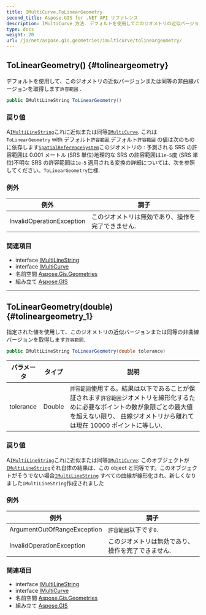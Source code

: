 ```yaml
---
title: IMultiCurve.ToLinearGeometry
second_title: Aspose.GIS for .NET API リファレンス
description: IMultiCurve 方法. デフォルトを使用してこのジオメトリの近似バージョンまたは同等の非曲線バージョンを取得します許容範囲 .
type: docs
weight: 20
url: /ja/net/aspose.gis.geometries/imulticurve/tolineargeometry/
---
```

## ToLinearGeometry() {#tolineargeometry}

デフォルトを使用して、このジオメトリの近似バージョンまたは同等の非曲線バージョンを取得します`許容範囲` .

```csharp
public IMultiLineString ToLinearGeometry()
```

### 戻り値

A[`IMultiLineString`](../../imultilinestring/)これに近似または同等[`IMultiCurve`](../). これは`ToLinearGeometry` with デフォルト`許容範囲`.デフォルト`許容範囲` の値は次のものに依存します[`SpatialReferenceSystem`](../../../aspose.gis.spatialreferencing/spatialreferencesystem/)このジオメトリの : 予測される SRS の許容範囲は 0.001 メートル (SRS 単位)地理的な SRS の許容範囲は`1e-5`度 (SRS 単位)不明な SRS の許容範囲は`1e-5` 適用される変換の詳細については、次を参照してください。`ToLinearGeometry`仕様.

### 例外

| 例外 | 調子 |
| --- | --- |
| InvalidOperationException | このジオメトリは無効であり、操作を完了できません. |

### 関連項目

* interface [IMultiLineString](../../imultilinestring/)
* interface [IMultiCurve](../)
* 名前空間 [Aspose.Gis.Geometries](../../imulticurve/)
* 組み立て [Aspose.GIS](../../../)

---

## ToLinearGeometry(double) {#tolineargeometry_1}

指定された値を使用して、このジオメトリの近似バージョンまたは同等の非曲線バージョンを取得します`許容範囲`.

```csharp
public IMultiLineString ToLinearGeometry(double tolerance)
```

| パラメータ | タイプ | 説明 |
| --- | --- | --- |
| tolerance | Double | `許容範囲`使用する。結果は以下であることが保証されます`許容範囲`ジオメトリを線形化するために必要なポイントの数が象限ごとの最大値を超えない限り、 曲線ジオメトリから離れて は現在 10000 ポイントに等しい. |

### 戻り値

A[`IMultiLineString`](../../imultilinestring/)これに近似または同等[`IMultiCurve`](../):  このオブジェクトが[`IMultiLineString`](../../imultilinestring/)それ自体の結果は、この object と同等です。このオブジェクトがそうでない場合[`IMultiLineString`](../../imultilinestring/) すべての曲線が線形化され、新しくなりました`IMultiLineString`作成されました

### 例外

| 例外 | 調子 |
| --- | --- |
| ArgumentOutOfRangeException | `許容範囲`以下です`0`. |
| InvalidOperationException | このジオメトリは無効であり、操作を完了できません. |

### 関連項目

* interface [IMultiLineString](../../imultilinestring/)
* interface [IMultiCurve](../)
* 名前空間 [Aspose.Gis.Geometries](../../imulticurve/)
* 組み立て [Aspose.GIS](../../../)


